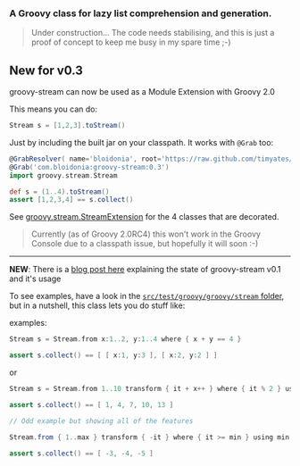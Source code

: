 ### A Groovy class for lazy list comprehension and generation.

>Under construction...  The code needs stabilising, and this is just a proof of concept to keep me busy in my spare time ;-)

## New for v0.3

groovy-stream can now be used as a Module Extension with Groovy 2.0

This means you can do:

```groovy
Stream s = [1,2,3].toStream()
```

Just by including the built jar on your classpath. It works with `@Grab` too:

```groovy
@GrabResolver( name='bloidonia', root='https://raw.github.com/timyates/bloidonia-repo/master' )
@Grab('com.bloidonia:groovy-stream:0.3')
import groovy.stream.Stream 

def s = (1..4).toStream()
assert [1,2,3,4] == s.collect()
```

See [groovy.stream.StreamExtension](https://github.com/timyates/groovy-stream/blob/master/src/main/groovy/groovy/stream/StreamExtension.java) for the 4 classes that are decorated.

>Currently (as of Groovy 2.0RC4) this won't work in the Groovy Console due to a classpath issue, but hopefully it will soon :-)

---

**NEW**: There is a [blog post here](http://blog.bloidonia.com/post/22117894718/groovy-stream-a-lazy-generator-and-list-comprehension) explaining the state of groovy-stream v0.1 and it's usage

To see examples, have a look in the [`src/test/groovy/groovy/stream` folder](https://github.com/timyates/groovy-stream/tree/master/src/test/groovy/groovy/stream), but in a nutshell, this class lets you do stuff like:

examples:

```groovy
Stream s = Stream.from x:1..2, y:1..4 where { x + y == 4 }

assert s.collect() == [ [ x:1, y:3 ], [ x:2, y:2 ] ]
```

or


```groovy
Stream s = Stream.from 1..10 transform { it + x++ } where { it % 2 } using x:0

assert s.collect() == [ 1, 4, 7, 10, 13 ]
```

```groovy
// Odd example but showing all of the features

Stream.from { 1..max } transform { -it } where { it >= min } using min:3, max:5

assert s.collect() == [ -3, -4, -5 ]
```
